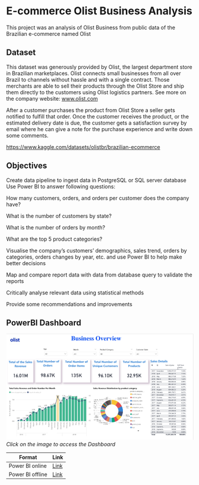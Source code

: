 # E-commerce Olist Business Analysis
This project was an analysis of Olist Business from public data of the Brazilian e-commerce named Olist

## Dataset
This dataset was generously provided by Olist, the largest department store in Brazilian marketplaces. Olist connects small businesses from all over Brazil to channels without hassle and with a single contract. Those merchants are able to sell their products through the Olist Store and ship them directly to the customers using Olist logistics partners. See more on the company website: www.olist.com

After a customer purchases the product from Olist Store a seller gets notified to fulfill that order. Once the customer receives the product, or the estimated delivery date is due, the customer gets a satisfaction survey by email where he can give a note for the purchase experience and write down some comments.

https://www.kaggle.com/datasets/olistbr/brazilian-ecommerce




## Objectives

Create data pipeline to ingest data in PostgreSQL or SQL server database
Use Power BI to answer following questions:

How many customers, orders, and orders per customer does the company have?

What is the number of customers by state?

What is the number of orders by month?

What are the top 5 product categories?

Visualise the company’s customers’ demographics, sales trend, orders by categories, orders changes by year, etc. and use Power BI to help make better decisions

Map and compare report data with data from database query to validate the reports

Critically analyse relevant data using statistical methods

Provide some recommendations and improvements



## PowerBI Dashboard
[![Dashboard](https://github.com/zoyimok/Olist/blob/main/dashboard/business_overview.png)](https://app.powerbi.com/view?r=eyJrIjoiYTYxN2U3ZWQtODU2ZS00ZDk5LTllODMtNWIwMDQ4NjNiZmYwIiwidCI6IjY5Zjg3NmFmLTI0NzItNDM1OS1iNmMwLTM0NmQ0Njk5NzdkMiIsImMiOjEwfQ%3D%3D)
*Click on the image to access the Dashboard*


| Format | Link |
|--|--|
|Power BI online|[Link](https://app.powerbi.com/view?r=eyJrIjoiYTYxN2U3ZWQtODU2ZS00ZDk5LTllODMtNWIwMDQ4NjNiZmYwIiwidCI6IjY5Zjg3NmFmLTI0NzItNDM1OS1iNmMwLTM0NmQ0Njk5NzdkMiIsImMiOjEwfQ%3D%3D)|
|Power BI offline|[Link](https://github.com/zoyimok/Olist/blob/main/dashboard/Olist_final_project(1).pdf)|

